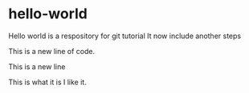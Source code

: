 # hello-world
Hello world is a respository for git tutorial
It now include another steps

This is a new line of code.

This is a new line

This is what it is
I like it.
